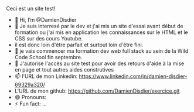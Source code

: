 Ceci est un site test!
- 👋 Hi, I’m @DamienDisdier
- 👀 Je suis interresé par le dev et j'ai mis un site d'essai avant début de formation ou j'ai mis en application les connaissances sur le HTML et le CSS sur des cours      Youtube.
- il est donc loin d'être parfait et surtout loin d'être fini.
- 🌱 je vais commencer ma formation dev web full stack au sein de la Wild Code School fin septembre.
- 💞️ J'autorise l'accès au site test pour avoir des retours d'aide à la mise en page et tout autres aides construtives
- 📫 l'URL de mon Linkedin: https://www.linkedin.com/in/damien-disdier-69329a320/
- L'URL de mon github: https://github.com/DamienDisdier/exercice.git
- 😄 Pronouns: 
- ⚡ Fun fact: ...

<!---
DamienDisdier/DamienDisdier is a ✨ special ✨ repository because its `README.md` (this file) appears on your GitHub profile.
You can click the Preview link to take a look at your changes.
--->
